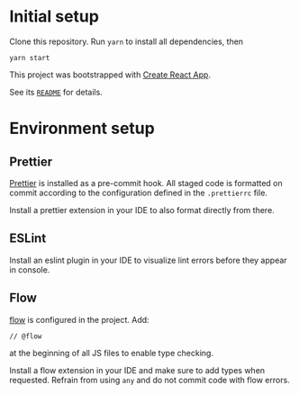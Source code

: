 # Initial setup

Clone this repository. Run `yarn` to install all dependencies, then

```
yarn start
```

This project was bootstrapped with [Create React App](https://github.com/facebookincubator/create-react-app).

See its [`README`](https://github.com/facebookincubator/create-react-app/blob/master/packages/react-scripts/template/README.md) for details.

# Environment setup

## Prettier

[Prettier](https://github.com/prettier/prettier) is installed as a pre-commit hook.
All staged code is formatted on commit according to the configuration defined in the `.prettierrc` file.

Install a prettier extension in your IDE to also format directly from there.

## ESLint

Install an eslint plugin in your IDE to visualize lint errors before they appear in console.

## Flow

[flow](https://flow.org/) is configured in the project. Add:

```
// @flow
```

at the beginning of all JS files to enable type checking.

Install a flow extension in your IDE and make sure to add types when requested.
Refrain from using `any` and do not commit code with flow errors.

